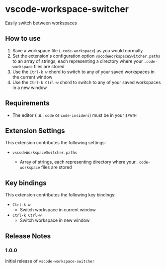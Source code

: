 # vscode-workspace-switcher

Easily switch between workspaces

## How to use

1. Save a workspace file (`.code-workspace`) as you would normally
2. Set the extension's configuration option `vscodeWorkspaceSwitcher.paths` to an array of strings, each representing a directory where your `.code-workspace` files are stored
3. Use the `Ctrl-k w` chord to switch to any of your saved workspaces in the current window
4. Use the `Ctrl-k Ctrl-w` chord to switch to any of your saved workspaces in a new window

## Requirements

* The editor (i.e., `code` or `code-insiders`) must be in your `$PATH`

## Extension Settings

This extension contributes the following settings:

* `vscodeWorkspaceSwitcher.paths`

  * Array of strings, each representing directory where your `.code-workspace` files are stored

## Key bindings

This extension contributes the following key bindings:

* `Ctrl-k w`
  * Switch workspace in current window
* `Ctrl-k Ctrl-w`
  * Switch workspace in new window

## Release Notes

### 1.0.0

Initial release of `vscode-workspace-switcher`
